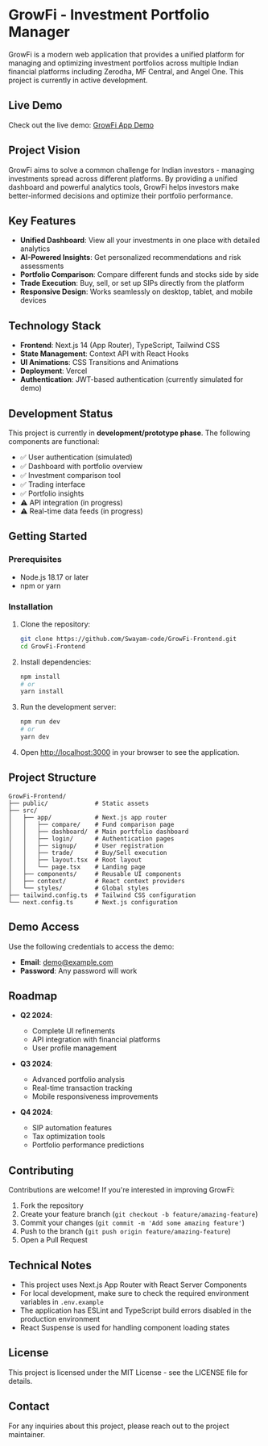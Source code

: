 # GrowFi - Investment Portfolio Manager

GrowFi is a modern web application that provides a unified platform for managing and optimizing investment portfolios across multiple Indian financial platforms including Zerodha, MF Central, and Angel One. This project is currently in active development.

## Live Demo

Check out the live demo: [GrowFi App Demo](https://growfi-frontend.vercel.app)

## Project Vision

GrowFi aims to solve a common challenge for Indian investors - managing investments spread across different platforms. By providing a unified dashboard and powerful analytics tools, GrowFi helps investors make better-informed decisions and optimize their portfolio performance.

## Key Features

- **Unified Dashboard**: View all your investments in one place with detailed analytics
- **AI-Powered Insights**: Get personalized recommendations and risk assessments
- **Portfolio Comparison**: Compare different funds and stocks side by side
- **Trade Execution**: Buy, sell, or set up SIPs directly from the platform
- **Responsive Design**: Works seamlessly on desktop, tablet, and mobile devices

## Technology Stack

- **Frontend**: Next.js 14 (App Router), TypeScript, Tailwind CSS
- **State Management**: Context API with React Hooks
- **UI Animations**: CSS Transitions and Animations
- **Deployment**: Vercel
- **Authentication**: JWT-based authentication (currently simulated for demo)

## Development Status

This project is currently in **development/prototype phase**. The following components are functional:

- ✅ User authentication (simulated)
- ✅ Dashboard with portfolio overview
- ✅ Investment comparison tool
- ✅ Trading interface
- ✅ Portfolio insights
- ⚠️ API integration (in progress)
- ⚠️ Real-time data feeds (in progress)

## Getting Started

### Prerequisites

- Node.js 18.17 or later
- npm or yarn

### Installation

1. Clone the repository:
   ```bash
   git clone https://github.com/Swayam-code/GrowFi-Frontend.git
   cd GrowFi-Frontend
   ```

2. Install dependencies:
   ```bash
   npm install
   # or
   yarn install
   ```

3. Run the development server:
   ```bash
   npm run dev
   # or
   yarn dev
   ```

4. Open [http://localhost:3000](http://localhost:3000) in your browser to see the application.

## Project Structure

```
GrowFi-Frontend/
├── public/             # Static assets
├── src/
│   ├── app/            # Next.js app router
│   │   ├── compare/    # Fund comparison page
│   │   ├── dashboard/  # Main portfolio dashboard
│   │   ├── login/      # Authentication pages
│   │   ├── signup/     # User registration
│   │   ├── trade/      # Buy/Sell execution
│   │   ├── layout.tsx  # Root layout
│   │   └── page.tsx    # Landing page
│   ├── components/     # Reusable UI components
│   ├── context/        # React context providers
│   └── styles/         # Global styles
├── tailwind.config.ts  # Tailwind CSS configuration
└── next.config.ts      # Next.js configuration
```

## Demo Access

Use the following credentials to access the demo:
- **Email**: demo@example.com
- **Password**: Any password will work

## Roadmap

- **Q2 2024**: 
  - Complete UI refinements
  - API integration with financial platforms
  - User profile management

- **Q3 2024**:
  - Advanced portfolio analysis
  - Real-time transaction tracking
  - Mobile responsiveness improvements

- **Q4 2024**:
  - SIP automation features
  - Tax optimization tools
  - Portfolio performance predictions

## Contributing

Contributions are welcome! If you're interested in improving GrowFi:

1. Fork the repository
2. Create your feature branch (`git checkout -b feature/amazing-feature`)
3. Commit your changes (`git commit -m 'Add some amazing feature'`)
4. Push to the branch (`git push origin feature/amazing-feature`)
5. Open a Pull Request

## Technical Notes

- This project uses Next.js App Router with React Server Components
- For local development, make sure to check the required environment variables in `.env.example`
- The application has ESLint and TypeScript build errors disabled in the production environment
- React Suspense is used for handling component loading states

## License

This project is licensed under the MIT License - see the LICENSE file for details.

## Contact

For any inquiries about this project, please reach out to the project maintainer.
